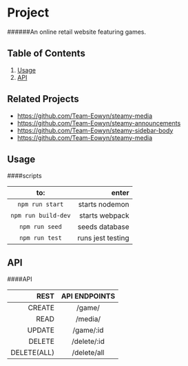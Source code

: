 # Project

######An online retail website featuring games.

## Table of Contents

1. [Usage](#Usage)
1. [API](#api)

## Related Projects

  - https://github.com/Team-Eowyn/steamy-media
  - https://github.com/Team-Eowyn/steamy-announcements
  - https://github.com/Team-Eowyn/steamy-sidebar-body
  - https://github.com/Team-Eowyn/steamy-media

  ## Usage

####scripts

to: | enter
:---:|---:
`npm run start` | starts nodemon
`npm run build-dev` | starts webpack
`npm run seed` | seeds database
`npm run test` | runs jest testing

  ## API

####API

|REST|API ENDPOINTS|
|--:|:-:|
CREATE|/game/
READ|/media/
UPDATE|/game/:id
DELETE|/delete/:id
DELETE(ALL)|/delete/all
